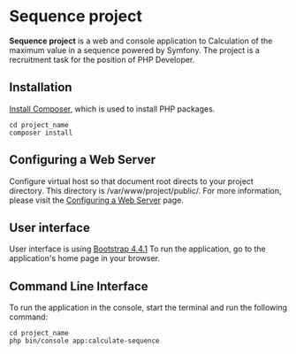 # Sequence project

**Sequence project** is a web and console application to Calculation of the maximum value in a sequence powered by Symfony. The project is a recruitment task for the position of PHP Developer.

Installation
------------

[Install Composer](https://getcomposer.org/download/), which is used to install PHP packages.

```
cd project_name
composer install
``` 

Configuring a Web Server
------------
Configure virtual host so that document root directs to your project directory. This directory is /var/www/project/public/.
For more information, please visit the [Configuring a Web Server](https://symfony.com/doc/4.4/setup/web_server_configuration.html) page.

User interface
------------
User interface is using [Bootstrap 4.4.1](https://getbootstrap.com/)
To run the application, go to the application's home page in your browser.

Command Line Interface
------------
To run the application in the console, start the terminal and run the following command:
```
cd project_name
php bin/console app:calculate-sequence
``` 